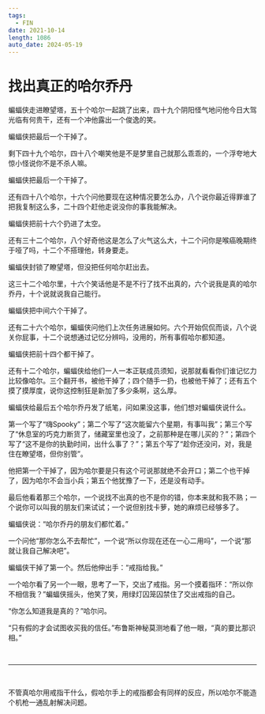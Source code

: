 ```yaml
---
tags:
  - FIN
date: 2021-10-14
length: 1086
auto_date: 2024-05-19
---
```


# 找出真正的哈尔乔丹

蝙蝠侠走进瞭望塔，五十个哈尔一起跳了出来，四十九个阴阳怪气地问他今日大驾光临有何贵干，还有一个冲他露出一个俊逸的笑。

蝙蝠侠把最后一个干掉了。

剩下四十九个哈尔，四十八个嘲笑他是不是梦里自己就那么乖乖的，一个浮夸地大惊小怪说你不是不杀人嘛。

蝙蝠侠把最后一个干掉了。

还有四十八个哈尔，十六个问他要现在这种情况要怎么办，八个说你最近得罪谁了把我复制这么多，二十四个赶他走说没你的事我能解决。

蝙蝠侠把前十六个扔进了太空。

还有三十二个哈尔，八个好奇他这是怎么了火气这么大，十二个问你是喉癌晚期终于哑了吗，十二个不搭理他，转身要走。

蝙蝠侠封锁了瞭望塔，但没把任何哈尔赶出去。

这三十二个哈尔里，十六个笑话他是不是不行了找不出真的，六个说我是真的哈尔乔丹，十个说就说我自己能行。

蝙蝠侠把中间六个干掉了。

还有二十六个哈尔，蝙蝠侠问他们上次任务进展如何。六个开始侃侃而谈，八个说关你屁事，十二个说想通过记忆分辨吗，没用的，所有事假哈尔都知道。

蝙蝠侠把前十四个都干掉了。

还有十二个哈尔，蝙蝠侠给他们一人一本正联成员须知，说那就看看你们谁记忆力比较像哈尔。三个翻开书，被他干掉了；四个随手一扔，也被他干掉了；还有五个摸了摸厚度，说你这控制狂是新加了多少条啊，这么厚。

蝙蝠侠给最后五个哈尔乔丹发了纸笔，问如果没这事，他们想对蝙蝠侠说什么。

第一个写了“嗨Spooky”；第二个写了“这次能留六个星期，有事叫我”；第三个写了“休息室的巧克力断货了，储藏室里也没了，之前那种是在哪儿买的？”；第四个写了“这不是你的执勤时间，出什么事了？”；第五个写了“趁你还没问，对，我是住在瞭望塔，但你别管”。

他把第一个干掉了，因为哈尔要是只有这个可说那就绝不会开口；第二个也干掉了，因为哈尔不会当小兵；第五个他犹豫了一下，还是没有动手。

最后他看着那三个哈尔，一个说找不出真的也不是你的错，你本来就和我不熟；一个说你可以叫我的朋友们来试试；一个说但别找卡萝，她的麻烦已经够多了。

蝙蝠侠说：“哈尔乔丹的朋友们都忙着。”

一个问他“那你怎么不去帮忙”，一个说“所以你现在还在一心二用吗”，一个说“那就让我自己解决吧”。

蝙蝠侠干掉了第一个。然后他伸出手：“戒指给我。”

一个哈尔看了另一个一眼，思考了一下，交出了戒指。另一个摸着指环：“所以你不相信我？”蝙蝠侠摇头，他笑了笑，用绿灯囚笼囚禁住了交出戒指的自己。

“你怎么知道我是真的？”哈尔问。

“只有假的才会试图收买我的信任。”布鲁斯神秘莫测地看了他一眼，“真的要比那识相。”

<br>

------

<br>

不管真哈尔用戒指干什么，假哈尔手上的戒指都会有同样的反应，所以哈尔不能造个机枪一通乱射解决问题。
